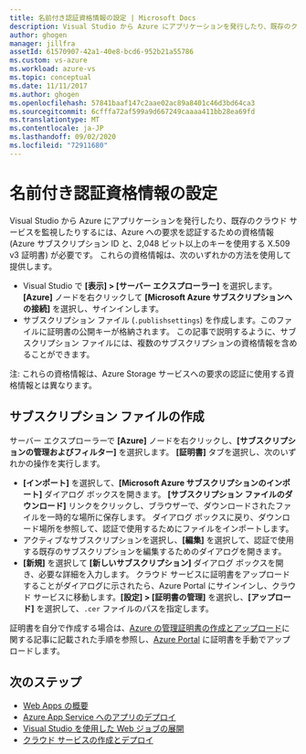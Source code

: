 ```yaml
---
title: 名前付き認証資格情報の設定 | Microsoft Docs
description: Visual Studio から Azure にアプリケーションを発行したり、既存のクラウド サービスを監視したりできるように、Visual Studio が Azure への要求の認証に使用できる資格情報を指定する方法について説明します。
author: ghogen
manager: jillfra
assetId: 61570907-42a1-40e8-bcd6-952b21a55786
ms.custom: vs-azure
ms.workload: azure-vs
ms.topic: conceptual
ms.date: 11/11/2017
ms.author: ghogen
ms.openlocfilehash: 57841baaf147c2aae02ac89a8401c46d3bd64ca3
ms.sourcegitcommit: 6cfffa72af599a9d667249caaaa411bb28ea69fd
ms.translationtype: MT
ms.contentlocale: ja-JP
ms.lasthandoff: 09/02/2020
ms.locfileid: "72911680"
---
```

# <a name="set-up-named-authentication-credentials"></a>名前付き認証資格情報の設定

Visual Studio から Azure にアプリケーションを発行したり、既存のクラウド サービスを監視したりするには、Azure への要求を認証するための資格情報 (Azure サブスクリプション ID と、2,048 ビット以上のキーを使用する X.509 v3 証明書) が必要です。 これらの資格情報は、次のいずれかの方法を使用して提供します。

- Visual Studio で **[表示] > [サーバー エクスプローラー]** を選択します。**[Azure]** ノードを右クリックして **[Microsoft Azure サブスクリプションへの接続]** を選択し、サインインします。
- サブスクリプション ファイル (`.publishsettings`) を作成します。このファイルに証明書の公開キーが格納されます。 この記事で説明するように、サブスクリプション ファイルには、複数のサブスクリプションの資格情報を含めることができます。

注: これらの資格情報は、Azure Storage サービスへの要求の認証に使用する資格情報とは異なります。

## <a name="create-a-subscription-file"></a>サブスクリプション ファイルの作成

サーバー エクスプローラーで **[Azure]** ノードを右クリックし、**[サブスクリプションの管理およびフィルター]** を選択します。 **[証明書]** タブを選択し、次のいずれかの操作を実行します。

- **[インポート]** を選択して、**[Microsoft Azure サブスクリプションのインポート]** ダイアログ ボックスを開きます。 **[サブスクリプション ファイルのダウンロード]** リンクをクリックし、ブラウザーで、ダウンロードされたファイルを一時的な場所に保存します。 ダイアログ ボックスに戻り、ダウンロード場所を参照して、認証で使用するためにファイルをインポートします。
- アクティブなサブスクリプションを選択し、**[編集]** を選択して、認証で使用する既存のサブスクリプションを編集するためのダイアログを開きます。
- **[新規]** を選択して **[新しいサブスクリプション]** ダイアログ ボックスを開き、必要な詳細を入力します。 クラウド サービスに証明書をアップロードすることがダイアログに示されたら、Azure Portal にサインインし、クラウド サービスに移動します。**[設定] > [証明書の管理]** を選択し、**[アップロード]** を選択して、`.cer` ファイルのパスを指定します。

証明書を自分で作成する場合は、[Azure の管理証明書の作成とアップロード](https://msdn.microsoft.com/library/windowsazure/gg551722.aspx)に関する記事に記載された手順を参照し、[Azure Portal](https://portal.azure.com/) に証明書を手動でアップロードします。

## <a name="next-steps"></a>次のステップ

- [Web Apps の概要](/azure/app-service/)
- [Azure App Service へのアプリのデプロイ](/azure/app-service/app-service-deploy-local-git)
- [Visual Studio を使用した Web ジョブの展開](/azure/app-service/websites-dotnet-deploy-webjobs)
- [クラウド サービスの作成とデプロイ](/azure/cloud-services/cloud-services-how-to-create-deploy-portal)
